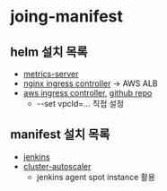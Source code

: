 # joing-manifest

## helm 설치 목록

- [metrics-server](https://artifacthub.io/packages/helm/metrics-server/metrics-server)
- [nginx ingress controller](https://docs.nginx.com/nginx-ingress-controller/installation/installing-nic/installation-with-helm/) -> AWS ALB
- [aws ingress controller](https://docs.aws.amazon.com/ko_kr/eks/latest/userguide/lbc-helm.html), [github repo](https://github.com/aws/eks-charts/blob/master/stable/aws-load-balancer-controller/README.md)
  - --set vpcId=... 직접 설정

## manifest 설치 목록

- [jenkins](https://www.jenkins.io/doc/book/installing/kubernetes)
- [cluster-autoscaler](https://docs.aws.amazon.com/ko_kr/eks/latest/userguide/autoscaling.html)
  - jenkins agent spot instance 활용
